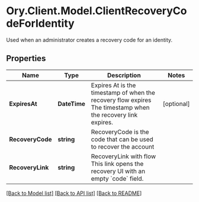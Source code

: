 # Ory.Client.Model.ClientRecoveryCodeForIdentity
Used when an administrator creates a recovery code for an identity.

## Properties

Name | Type | Description | Notes
------------ | ------------- | ------------- | -------------
**ExpiresAt** | **DateTime** | Expires At is the timestamp of when the recovery flow expires  The timestamp when the recovery link expires. | [optional] 
**RecoveryCode** | **string** | RecoveryCode is the code that can be used to recover the account | 
**RecoveryLink** | **string** | RecoveryLink with flow  This link opens the recovery UI with an empty &#x60;code&#x60; field. | 

[[Back to Model list]](../README.md#documentation-for-models) [[Back to API list]](../README.md#documentation-for-api-endpoints) [[Back to README]](../README.md)

